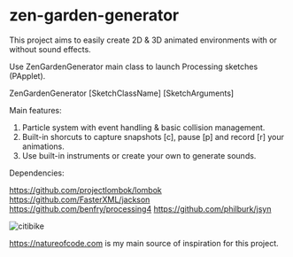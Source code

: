 # zen-garden-generator

This project aims to easily create 2D & 3D animated environments with or without sound effects.

Use ZenGardenGenerator main class to launch Processing sketches (PApplet).

ZenGardenGenerator [SketchClassName] [SketchArguments]

Main features:
1) Particle system with event handling & basic collision management.
2) Built-in shorcuts to capture snapshots [c], pause [p] and record [r] your animations.
3) Use built-in instruments or create your own to generate sounds.

Dependencies:

https://github.com/projectlombok/lombok
https://github.com/FasterXML/jackson
https://github.com/benfry/processing4
https://github.com/philburk/jsyn

![citibike](https://github.com/gestorum/zen-garden-generator/assets/96925948/3706a863-f45f-41aa-871f-3ab776e1547f)

https://natureofcode.com is my main source of inspiration for this project.
